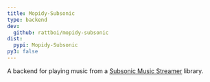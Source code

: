 ```yaml
---
title: Mopidy-Subsonic
type: backend
dev:
  github: rattboi/mopidy-subsonic
dist:
  pypi: Mopidy-Subsonic
py3: false
---
```


A backend for playing music from a
[Subsonic Music Streamer](https://www.subsonic.org/) library.
